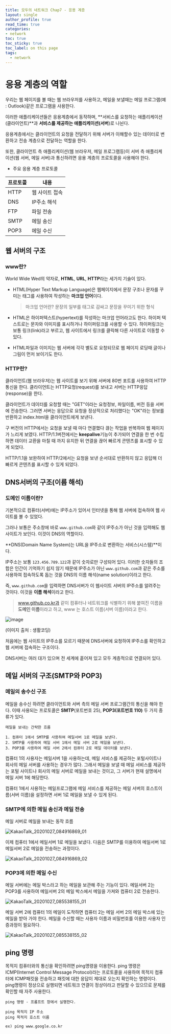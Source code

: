 ```yaml
---
title: 모두의 네트워크 Chap7 - 응용 계층 
layout: single
author_profile: true
read_time: true
categories:
- network
toc: true
toc_sticky: true
toc_label: on this page
tags:
  - network
---
```


 # 응용 계층의 역할

우리는 웹 페이지를 볼 때는 웹 브라우저를 사용하고, 메일을 보낼때는 메일 프로그램(예 : Outlook)같은 프로그램을 사용한다. 

이러한 애플리케이션들은 응용계층에서 동작하며, **서비스를 요청하는 애플리케이션(클라이언트)**과 **서비스를 제공하는 애플리케이션(서버**)로 나뉜다.

응용계층에서는 클라이언트의 요청을 전달하기 위해 서버가 이해할수 있는 데이터로 변환하고 전송 계층으로 전달하는 역할을 한다.

또한, 클라이언트 측 애플리케이션(웹 브라우저, 메일 프로그램등)이 서버 측 애플리케이션(웹 서버, 메일 서버)과 통신하려면 응용 계층의 프로토콜을 사용해야 한다.

- 주요 응용 계층 프로토콜

| 프로토콜 | 내용           |
| -------- | -------------- |
| HTTP     | 웹 사이트 접속 |
| DNS      | IP주소 해석    |
| FTP      | 파일 전송      |
| SMTP     | 메일 송신      |
| POP3     | 메일 수신      |



## 웹 서버의 구조

### www란?

World Wide Wed의 약자로, **HTML**, **URL**, **HTTP**라는 세가지 기술이 있다.

- HTML(Hyper Text Markup Language)은 웹페이지에서 문장 구조나 문자를 꾸미는 태그를 사용하여 작성하는 **마크업 언어**이다.

  > 마크업 언어란? 문장의 일부를 태그로 감싸고 문장을 꾸미기 위한 형식

- HTML은 하이퍼텍스트(hypertext)를 작성하는 마크업 언어라고도 한다. 하이퍼 텍스트로는 문자와 이미지를 표시하거나 하이퍼링크를 사용할 수 있다. 하이퍼링크는 보통 링크(link)라고 부르고, 웹 사이트에서 링크를 클릭해 다른 사이트로 이동할 수 있다.

- HTML파일과 이미지는 웹 서버에 각각 별도로 요청되므로 웹 페이지 로딩때 글이나 그림이 먼저 보이기도 한다.



### HTTP란?

클라이언트(웹 브라우저)는 웹 사이트를 보기 위해 서버에 80번 포트를 사용하여 HTTP통신을 한다. 클라이언트는 HTTP요청(request)를 보내고 서버는 HTTP응답(response)을 한다.

클라이언트가 데이터를 요청할 때는 "GET"이라는 요청정보, 파일이름, 버전 등을 서버에 전송한다. 그러면 서버는 응답으로 요청을 정상적으로 처리했다는 "OK"라는 정보를 반환하고 index.html을 클라이언트에게 보낸다.

구 버전의 HTTP에서는 요청을 보낼 때 마다 연결했다 끊는 작업을 반복하여 웹 페이지가 느리게 보였다. HTTP/1.1버전에서는 **keepalive**기능이 추가되어 연결을 한 번 수립하면 데이터 교환을 마칠 때 까지 유지한 뒤 연결을 끊어 빠르게 콘텐츠를 표시할 수 있게 되었다.

HTTP/1.1을 보완하여 HTTP/2에서는 요청을 보낸 순서대로 반환하지 않고 응답해 더 빠르게 콘텐츠를 표시할 수 있게 되었다.



## DNS서버의 구조(이름 해석)

### 도메인 이름이란?

기본적으로 컴퓨터(서버)에는 IP주소가 있어서 인터넷을 통해 웹 서버에 접속하여 웹 사이트를 볼 수 있었다.

그러나 보통은 주소창에 바로 `www.github.com`와 같이 IP주소가 아닌 것을 입력해도 웹 사이트가 보인다. 이것이 DNS의 역할이다.

**DNS(Domain Name System)는 URL을 IP주소로 변환하는 서비스(시스템)**이다.

IP주소는 보통 `123.456.789.122`과 같이 숫자로만 구성되어 있다. 이러한 숫자들의 조합은 인간이 기억하기 쉽지 않기 때문에 IP주소가 아닌 `www.github.com`과 같은 주소를 사용하여 접속하도록 돕는 것을 DNS의 이름 해석(name solution)이라고 한다.

즉, `www.github.com`을 입력하면 DNS서버가 이 웹사이트 서버의 IP주소를 알려주는 것이다. 이것을 **이름 해석**이라고 한다. 

> www.github.co.kr과 같이 컴퓨터나 네트워크를 식별하기 위해 붙여진 이름을 **도메인 이름**이라고 하고, www 는 호스트 이름(서버 이름)이라고 한다.

![image](https://user-images.githubusercontent.com/68311188/97121972-9ee6e580-1765-11eb-8aa1-07b7a1eb6660.png)

(이미지 출처 : 생활코딩)

처음에는 웹 사이트의 IP주소를 모르기 때문에 DNS서버에 요청하여 IP주소를 확인하고 웹 서버에 접속하는 구조이다.

DNS서버는 여러 대가 있으며 전 세계에 흩어져 있고 모두 계층적으로 연결되어 있다.



## 메일 서버의 구조(SMTP와 POP3)

### 메일의 송수신 구조 

메일을 송수신 하려면 클라이언트와 서버 측의 메일 서버 프로그램간의 통신을 해야 한다. 이때 사용되는 프로토콜은 **SMTP**(포트번호 25), **POP3(포트번호 110)** 두 가지 종류가 있다. 

```
메일을 보내는 간략한 흐름

1. 컴퓨터 1에서 SMTP를 사용하여 메일서버 1로 메일을 보낸다.
2. SMTP를 사용하여 메일 서버 1에서 메일 서버 2로 메일을 보낸다.
3. POP3를 사용하여 메일 서버 2에서 컴퓨터 2로 메일 데이터를 보낸다.
```

컴퓨터 1의 사용자는 메일서버 1을 사용하는데, 메일 서비스를 제공하는 포털사이트나 회사의 메일 서버를 사용하는 경우가 많다. 그래서 메일을 보낼 때 메일 서비스를 제공하는 포털 사이트나 회사의 메일 서버로 메일을 보내는 것이고, 그 서버가 현재 설명에서 메일 서버 1에 해당한다.

컴퓨터 1에서 사용하는 메일프로그램에 메일 서비스를 제공하는 메일 서버의 호스트이름(서버 이름)을 설정하면 서버 1로 메일을 보낼 수 있게 된다.



### SMTP에 의한 메일 송신과 메일 전송

메일 서버로 메일을 보내는 동작 흐름

![KakaoTalk_20201027_084916869_01](https://user-images.githubusercontent.com/68311188/97240380-79271280-1831-11eb-9d84-291cc053f2d9.jpg)

이제 컴퓨터 1에서 메일서버 1로 메일을 보냈다. 다음은 SMTP를 이용하여 메일서버 1로 메일서버 2로 메일을 전송하는 과정이다.

![KakaoTalk_20201027_084916869_02](https://user-images.githubusercontent.com/68311188/97240447-a673c080-1831-11eb-92d2-81e24ac2e3ff.jpg)



### POP3에 의한 메일 수신

메일 서버에는 메일 박스라고 하는 메일을 보관해 주는 기능이 있다. 메일서버 2는 POP3를 사용하여 메일서버 2의 메일 박스에서 메일을 가져와 컴퓨터 2로 전송한다.

![KakaoTalk_20201027_085538155_01](https://user-images.githubusercontent.com/68311188/97240739-6cef8500-1832-11eb-974b-66972e0b60cd.jpg)

메일 서버 2에 컴퓨터 1의 메일이 도착하면 컴퓨터 2는 메일 서버 2의 메일 박스에 있는 메일을 받아 가야 한다. 메일을 수신할 때는 사용자 이름과 비밀번호를 이용한 사용자 인증과정이 필요하다.

![KakaoTalk_20201027_085538155_02](https://user-images.githubusercontent.com/68311188/97240844-b50ea780-1832-11eb-881d-e000fb58bbb9.jpg)





## ping 명령

목적지 컴퓨터와의 통신을 확인하려면 ping명령을 이용한다. ping 명령은 ICMP(Internet Control Message Protocol)라는 프로토콜을 사용하여 목적지 컴퓨터에 ICMP패킷을 전송하고 패킷에 대한 응답이 제대로 오는지 확인하는 명령이다. ping명령이 정상으로 실행되면 네트워크 연결이 정상이라고 판달할 수 있으므로 문제를 확인할 때 자주 사용한다.

``` 
ping 명령 - 프롬프트 창에서 실행한다.

ping 목적지 IP 주소
ping 목적지 호스트 이름

ex) ping www.google.co.kr
```

